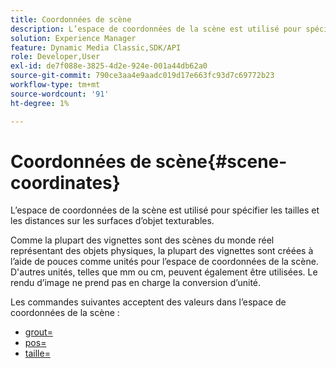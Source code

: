 ```yaml
---
title: Coordonnées de scène
description: L’espace de coordonnées de la scène est utilisé pour spécifier les tailles et les distances sur les surfaces d’objet texturables.
solution: Experience Manager
feature: Dynamic Media Classic,SDK/API
role: Developer,User
exl-id: de7f088e-3825-4d2e-924e-001a44db62a0
source-git-commit: 790ce3aa4e9aadc019d17e663fc93d7c69772b23
workflow-type: tm+mt
source-wordcount: '91'
ht-degree: 1%

---
```


# Coordonnées de scène{#scene-coordinates}

L’espace de coordonnées de la scène est utilisé pour spécifier les tailles et les distances sur les surfaces d’objet texturables.

Comme la plupart des vignettes sont des scènes du monde réel représentant des objets physiques, la plupart des vignettes sont créées à l’aide de pouces comme unités pour l’espace de coordonnées de la scène. D&#39;autres unités, telles que mm ou cm, peuvent également être utilisées. Le rendu d’image ne prend pas en charge la conversion d’unité.

Les commandes suivantes acceptent des valeurs dans l’espace de coordonnées de la scène :

* [grout=](../../../../../../ir-api/http-protocol/image-rendering-api-ref/c-ir-http-protocol-ref/c-ir-http-protocol-command-reference/r-ir-grout.md#reference-73651cbbbc344adba2626ef950d3672a)
* [pos=](../../../../../../ir-api/http-protocol/image-rendering-api-ref/c-ir-http-protocol-ref/c-ir-http-protocol-command-reference/r-ir-pos.md#reference-22c10904a0ce4c8bb41c2c78104221b8)
* [taille=](../../../../../../ir-api/http-protocol/image-rendering-api-ref/c-ir-http-protocol-ref/c-ir-http-protocol-command-reference/r-ir-http-size.md#reference-1220d6fbcde4479aba91de7adacdc988)
